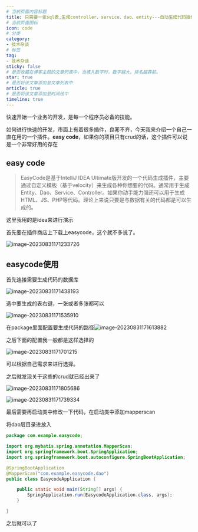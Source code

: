 ```yaml
---
# 当前页面内容标题
title: 只需要一张sql表,生成controller、service、dao、entity---自动生成代码插件
# 当前页面图标
icon: code
# 分类
category:
- 技术杂谈
# 标签
tag:
- 技术杂谈
sticky: false
# 是否收藏在博客主题的文章列表中，当填入数字时，数字越大，排名越靠前。
star: true
# 是否将该文章添加至文章列表中
article: true
# 是否将该文章添加至时间线中
timeline: true
---
```


快速开始一个业务的开发，是每一个程序员必备的技能。

如何进行快速的开发，市面上有着很多插件，良莠不齐，今天我来介绍一个自己一直在用的一个插件。**easy code**，如果你的项目只有crud的话，这个插件可以说是一个非常好用的存在

## easy code

> EasyCode是基于IntelliJ IDEA Ultimate版开发的一个代码生成插件，主要通过自定义模板（基于velocity）来生成各种你想要的代码。通常用于生成Entity、Dao、Service、Controller。如果你动手能力强还可以用于生成HTML、JS、PHP等代码。理论上来说只要是与数据有关的代码都是可以生成的。

这里我用的是idea来进行演示

首先要在插件商店上下载上easycode，这个就不多说了。

![image-20230831171233726](https://xiaou-1305448902.cos.ap-nanjing.myqcloud.com/img/202308311712891.png)

## easycode使用

首先连接需要生成代码的数据库

![image-20230831171438193](https://xiaou-1305448902.cos.ap-nanjing.myqcloud.com/img/202308311714281.png)

选中要生成的表右键，一张或者多张都可以

![image-20230831171535910](https://xiaou-1305448902.cos.ap-nanjing.myqcloud.com/img/202308311715957.png)

在package里面配置要生成代码的路径![image-20230831171613882](https://xiaou-1305448902.cos.ap-nanjing.myqcloud.com/img/202308311716925.png)

之后下面的配置我一般都是这样选择的

![image-20230831171701215](https://xiaou-1305448902.cos.ap-nanjing.myqcloud.com/img/202308311717271.png)

可以根据自己需求来进行选择。

之后就发现关于这些的crud就已经出来了

![image-20230831171805686](https://xiaou-1305448902.cos.ap-nanjing.myqcloud.com/img/202308311718737.png)

![image-20230831171739334](https://xiaou-1305448902.cos.ap-nanjing.myqcloud.com/img/202308311717396.png)

最后需要再启动类中修改一下代码，在启动类中添加mapperscan

将dao层目录进放入

```java
package com.example.easycode;

import org.mybatis.spring.annotation.MapperScan;
import org.springframework.boot.SpringApplication;
import org.springframework.boot.autoconfigure.SpringBootApplication;

@SpringBootApplication
@MapperScan("com.example.easycode.dao")
public class EasycodeApplication {

    public static void main(String[] args) {
        SpringApplication.run(EasycodeApplication.class, args);
    }

}
```

之后就可以了